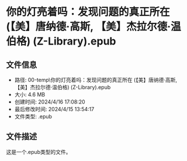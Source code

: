 ﻿# 你的灯亮着吗：发现问题的真正所在 (【美】唐纳德·高斯, 【美】杰拉尔德·温伯格) (Z-Library).epub

## 文件信息
- 路径: 00-temp\你的灯亮着吗：发现问题的真正所在 (【美】唐纳德·高斯, 【美】杰拉尔德·温伯格) (Z-Library).epub
- 大小: 4.6 MB
- 创建时间: 2024/4/16 17:08:20
- 最后修改时间: 2024/4/15 13:54:17
- 文件类型: .epub

## 文件描述
这是一个.epub类型的文件。

